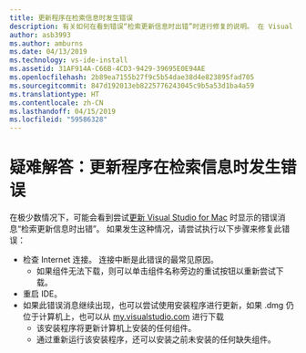 ```yaml
---
title: 更新程序在检索信息时发生错误
description: 有关如何在看到错误“检索更新信息时出错”时进行修复的说明。 在 Visual Studio 2019 for Mac 中
author: asb3993
ms.author: amburns
ms.date: 04/13/2019
ms.technology: vs-ide-install
ms.assetid: 31AF914A-C66B-4CD3-9429-39695E0E94AE
ms.openlocfilehash: 2b89ea7155b27f9c5b54dae38d4e823895fad705
ms.sourcegitcommit: 847d192013eb8225776243045c9b5a53d1ba4a59
ms.translationtype: HT
ms.contentlocale: zh-CN
ms.lasthandoff: 04/15/2019
ms.locfileid: "59586328"
---
```

# <a name="troubleshooting-updater-has-errors-retrieving-information"></a>疑难解答：更新程序在检索信息时发生错误

在极少数情况下，可能会看到尝试[更新 Visual Studio for Mac](update.md) 时显示的错误消息“检索更新信息时出错”。 如果发生这种情况，请尝试执行以下步骤来修复此错误：

- 检查 Internet 连接。 连接中断是此错误的最常见原因。
    - 如果组件无法下载，则可以单击组件名称旁边的重试按钮以重新尝试下载。
- 重启 IDE。
- 如果此错误消息继续出现，也可以尝试使用安装程序进行更新，如果 .dmg 仍位于计算机上，也可以从 [my.visualstudio.com](https://visualstudio.microsoft.com/vs/mac/) 进行下载
    - 该安装程序将更新计算机上安装的任何组件。
    - 通过重新运行该安装程序，还可以安装之前未安装的任何缺失组件。